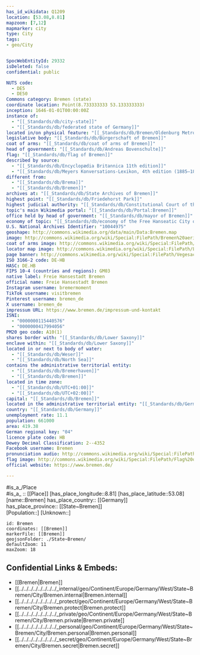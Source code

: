 ```yaml
---
has_id_wikidata: Q1209
location: [53.08,8.81] 
mapzoom: [7,12] 
mapmarker: city 
type: City
tags:
- geo/City


SpocWebEntityId: 29332
isDeleted: false
confidential: public

NUTS code:
  - DE5
  - DE50
Commons category: Bremen (state)
coordinate location: Point(8.733333333 53.133333333)
inception: 1646-01-01T00:00:00Z
instance of:
  - "[[_Standards/db/city-state]]"
  - "[[_Standards/db/federated state of Germany]]"
located in/on physical feature: "[[_Standards/db/Bremen/Oldenburg Metropolitan Region]]"
legislative body: "[[_Standards/db/Bürgerschaft of Bremen]]"
coat of arms: "[[_Standards/db/coat of arms of Bremen]]"
head of government: "[[_Standards/db/Andreas Bovenschulte]]"
flag: "[[_Standards/db/flag of Bremen]]"
described by source:
  - "[[_Standards/db/Encyclopædia Britannica 11th edition]]"
  - "[[_Standards/db/Meyers Konversations-Lexikon, 4th edition (1885–1890)]]"
different from:
  - "[[_Standards/db/Brema]]"
  - "[[_Standards/db/Bremen]]"
archives at: "[[_Standards/db/State Archives of Bremen]]"
highest point: "[[_Standards/db/Friedehorst Park]]"
highest judicial authority: "[[_Standards/db/Constitutional Court of the Free Hanseatic City of Bremen]]"
topic's main Wikimedia portal: "[[_Standards/db/Portal:Bremen]]"
office held by head of government: "[[_Standards/db/mayor of Bremen]]"
economy of topic: "[[_Standards/db/economy of the Free Hanseatic City of Bremen]]"
U.S. National Archives Identifier: "10044975"
geoshape: http://commons.wikimedia.org/data/main/Data:Bremen.map
image: http://commons.wikimedia.org/wiki/Special:FilePath/Bremen%20aerial%20view%209.JPG
coat of arms image: http://commons.wikimedia.org/wiki/Special:FilePath/Bremen%20greater%20coat%20of%20arms.svg
locator map image: http://commons.wikimedia.org/wiki/Special:FilePath/Locator%20map%20Bremen%20in%20Germany.svg
page banner: http://commons.wikimedia.org/wiki/Special:FilePath/Vegesack%20banner%20Waterfront.jpg
ISO 3166-2 code: DE-HB
HASC: DE.HB
FIPS 10-4 (countries and regions): GM03
native label: Freie Hansestadt Bremen
official name: Freie Hansestadt Bremen
Instagram username: bremermoment
TikTok username: visitbremen
Pinterest username: bremen_de
X username: bremen_de
impressum URL: https://www.bremen.de/impressum-und-kontakt
ISNI:
  - "0000000115440576"
  - "0000000417994056"
PM20 geo code: A10(1)
shares border with: "[[_Standards/db/Lower Saxony]]"
enclave within: "[[_Standards/db/Lower Saxony]]"
located in or next to body of water:
  - "[[_Standards/db/Weser]]"
  - "[[_Standards/db/North Sea]]"
contains the administrative territorial entity:
  - "[[_Standards/db/Bremerhaven]]"
  - "[[_Standards/db/Bremen]]"
located in time zone:
  - "[[_Standards/db/UTC+01:00]]"
  - "[[_Standards/db/UTC+02:00]]"
capital: "[[_Standards/db/Bremen]]"
located in the administrative territorial entity: "[[_Standards/db/Germany]]"
country: "[[_Standards/db/Germany]]"
unemployment rate: 11.1
population: 661000
area: 419.38
German regional key: "04"
licence plate code: HB
Dewey Decimal Classification: 2--4352
Facebook username: Bremen
pronunciation audio: http://commons.wikimedia.org/wiki/Special:FilePath/Bremen.ogg
flag image: http://commons.wikimedia.org/wiki/Special:FilePath/Flag%20of%20Bremen.svg
official website: https://www.bremen.de/

---
```

#is_a_/Place  
#is_a_ :: [[Place]] 
[has_place_longitude::8.81] 
[has_place_latitude::53.08] 
[name::Bremen] 
has_place_country:: [[Germany]]  
has_place_province:: [[State~Bremen]]  
[Population::] 
[Unknown::] 


```leaflet
id: Bremen
coordinates: [[Bremen]] 
markerFile: [[Bremen]] 
geojsonFolder: ./State~Bremen/
defaultZoom: 11 
maxZoom: 18
```


## Confidential Links & Embeds: 
- [[Bremen|Bremen]]  
- [[../../../../../../../../_internal/geo/Continent/Europe/Germany/West/State~Bremen/City/Bremen.internal|Bremen.internal]] 
- [[../../../../../../../../_protect/geo/Continent/Europe/Germany/West/State~Bremen/City/Bremen.protect|Bremen.protect]] 
- [[../../../../../../../../_private/geo/Continent/Europe/Germany/West/State~Bremen/City/Bremen.private|Bremen.private]] 
- [[../../../../../../../../_personal/geo/Continent/Europe/Germany/West/State~Bremen/City/Bremen.personal|Bremen.personal]] 
- [[../../../../../../../../_secret/geo/Continent/Europe/Germany/West/State~Bremen/City/Bremen.secret|Bremen.secret]] 
